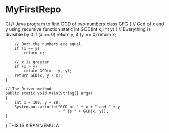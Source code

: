 # MyFirstRepo
CI
// Java program to find GCD of two numbers
class GFG {
    // Gcd of x and y using recursive function
    static int GCD(int x, int y)
    {
        // Everything is divisible by 0
        if (x == 0)
            return y;
        if (y == 0)
            return x;

        // Both the numbers are equal
        if (x == y)
            return x;

        // x is greater
        if (x > y)
            return GCD(x - y, y);
        return GCD(x, y - x);
    }

    // The Driver method
    public static void main(String[] args)
    {
        int x = 100, y = 88;
        System.out.println("GCD of " + x + " and " + y
                           + " is " + GCD(x, y));
    }
}
THIS IS KIRAN VEMULA
